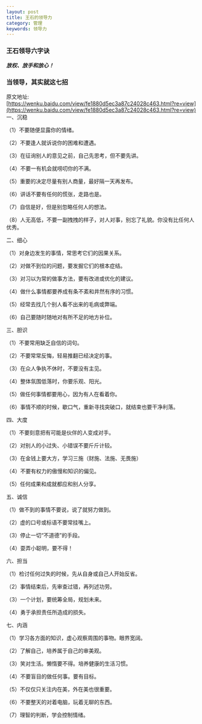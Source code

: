 ```yaml
---
layout: post
title: 王石的领导力
category: 管理
keywords: 领导力
--- 
```



### 王石领导六字诀

***放权、放手和放心！***

### 当领导，其实就这七招
原文地址:[https://wenku.baidu.com/view/fe1880d5ec3a87c24028c463.html?re=view](https://wenku.baidu.com/view/fe1880d5ec3a87c24028c463.html?re=view)
一、沉稳

（1）不要随便显露你的情绪。

（2）不要逢人就诉说你的困难和遭遇。

（3）在征询别人的意见之前，自己先思考，但不要先讲。

（4）不要一有机会就唠叨你的不满。

（5）重要的决定尽量有别人商量，最好隔一天再发布。

（6）讲话不要有任何的慌张，走路也是。

（7）自信是好，但是别忽略任何人的想法。

（8）人无高低，不要一副拽拽的样子，对人对事，别忘了礼貌。你没有比任何人优秀。

二、细心

（1）对身边发生的事情，常思考它们的因果关系。

（2）对做不到位的问题，要发掘它们的根本症结。

（3）对习以为常的做事方法，要有改进或优化的建议。

（4）做什么事情都要养成有条不紊和井然有序的习惯。

（5）经常去找几个别人看不出来的毛病或弊端。

（6）自己要随时随地对有所不足的地方补位。

三、胆识

（1）不要常用缺乏自信的词句。

（2）不要常常反悔，轻易推翻已经决定的事。

（3）在众人争执不休时，不要没有主见。

（4）整体氛围低落时，你要乐观、阳光。

（5）做任何事情都要用心，因为有人在看着你。

（6）事情不顺的时候，歇口气，重新寻找突破口，就结束也要干净利落。

四、大度

（1）不要刻意把有可能是伙伴的人变成对手。

（2）对别人的小过失、小错误不要斤斤计较。

（3）在金钱上要大方，学习三施（财施、法施、无畏施）

（4）不要有权力的傲慢和知识的偏见。

（5）任何成果和成就都应和别人分享。

五、诚信

（1）做不到的事情不要说，说了就努力做到。

（2）虚的口号或标语不要常挂嘴上。

（3）停止一切“不道德”的手段。

（4）耍弄小聪明，要不得！

六、担当

（1）检讨任何过失的时候，先从自身或自己人开始反省。

（2）事情结束后，先审查过错，再列述功劳。

（3）一个计划，要统筹全局，规划未来。

（4）勇于承担责任所造成的损失。

七、内涵

（1）学习各方面的知识，虚心观察周围的事物。眼界宽阔。

（2）了解自己，培养属于自己的审美观。

（3）笑对生活。懒惰要不得。培养健康的生活习惯。

（4）不要盲目的做任何事。要有目标。

（5）不仅仅只关注内在美，外在美也很重要。

（6）不要整天的对着电脑，玩着无聊的东西。

（7）理智的判断，学会控制情绪。



